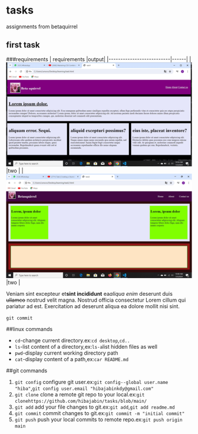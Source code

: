 # tasks
assignments from betaquirrel
## first task

###requirements
 | requirements             |output|
 |--------------------------|------|
 |![task1](images\task1.jpg)|two   |
 |![task1](images\task2.jpg)|two   |

Veniam sint excepteur et**sint incididunt** ea*aliqua enim* deserunt duis ~~ullamco~~ nostrud velit magna. Nostrud officia consectetur Lorem cillum qui pariatur ad est. Exercitation ad deserunt aliqua ea dolore mollit nisi sint.

`git commit`

##linux commands

- `cd`-change current directory.ex:`cd desktop`,`cd..`
- `ls`-list content of a directory,ex:`ls-a`list hidden files as well
- `pwd`-display current working directory path
- `cat`-display content of a path,ex:`car README.md`

##git commands

1. `git config` configure git user.ex:`git config--global user.name "hiba"`,`git config user.email "hibajabinkdy@gmail.com"`
2. `git clone` clone a remote git repo to your local.ex:`git clonehttps://github.com/hibajabin/tasks/blob/main/`
3. `git add` add your file changes to git.ex:`git add`,`git add readme.md`
4. `git commit` commit changes to git.ex:`git commit -m "initial commit"`
5. `git push` push your local commits to remote repo.ex:`git push origin main`

